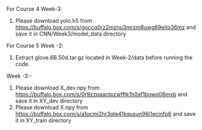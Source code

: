For Course 4 
Week-3: 
1. Please download yolo.h5 from https://buffalo.box.com/s/goccq0rz2mznu3mrzm8uwg69eito36mz and save it in CNN/Week3/model_data directory

For Course 5 
Week -2:
1. Extract glove.6B.50d.tar.gz located in Week-2/data before running the code.

Week -3:-

1. Please download X_dev.npy from https://buffalo.box.com/s/0r9zzpaactpzwfftk1h0sf1bowq08mxb and save it in XY_dev directory
2. Please download X.npy from https://buffalo.box.com/s/a1ocmi2hr3qle41kqusun96i1ecinfp6 and save it in XY_train directory


